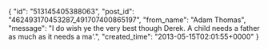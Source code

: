 {
   "id": "513145405388063",
   "post_id": "462493170453287_491707400865197",
   "from_name": "Adam Thomas",
   "message": "I do wish ye the very best though Derek. A child needs a father as much as it needs a ma'.",
   "created_time": "2013-05-15T02:01:55+0000"
 }
